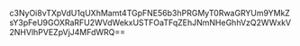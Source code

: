 c3NyOi8vTXpVdU1qUXhMamt4TGpFNE56b3hPRGMyT0RwaGRYUm9YMkZsY3pFeU9GOXRaRFU2WVdWekxUSTFOaTFqZEhJNmNHeGhhVzQ2WWxkV2NHVlhPVEZpVjJ4MFdWRQ==
